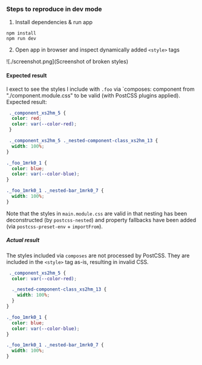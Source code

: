 ### Steps to reproduce in dev mode

1. Install dependencies & run app

```
npm install
npm run dev
```

2. Open app in browser and inspect dynamically added `<style>` tags

![./screenshot.png](Screenshot of broken styles)

#### Expected result

I exect to see the styles I include with `.foo` via `composes: component from "./component.module.css" to be valid (with PostCSS plugins applied). Expected result:

```css
 ._component_xs2hm_5 {
  color: red;
  color: var(--color-red);
 }

 ._component_xs2hm_5 ._nested-component-class_xs2hm_13 {
  width: 100%;
}

._foo_1mrk0_1 {
  color: blue;
  color: var(--color-blue);
}

._foo_1mrk0_1 ._nested-bar_1mrk0_7 {
  width: 100%;
}
```

Note that the styles in `main.module.css` are valid in that nesting has been deconstructed (by `postcss-nested`) and property fallbacks have been added (via `postcss-preset-env` + `importFrom`).

##### Actual result

The styles included via `composes` are not processed by PostCSS. They are included in the `<style>` tag as-is, resulting in invalid CSS.

```css
 ._component_xs2hm_5 {
  color: var(--color-red);

  ._nested-component-class_xs2hm_13 {
    width: 100%;
  }
}

._foo_1mrk0_1 {
  color: blue;
  color: var(--color-blue);
}

._foo_1mrk0_1 ._nested-bar_1mrk0_7 {
  width: 100%;
}
```
